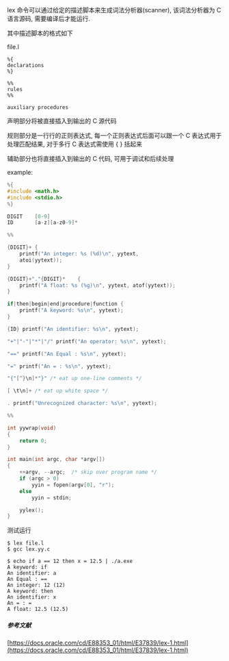 

lex 命令可以通过给定的描述脚本来生成词法分析器(scanner), 该词法分析器为 C 语言源码, 需要编译后才能运行.

其中描述脚本的格式如下

file.l 
```
%{
declarations
%}

%%
rules
%%

auxiliary procedures
```
声明部分将被直接插入到输出的 C 源代码

规则部分是一行行的正则表达式, 每一个正则表达式后面可以跟一个 C 表达式用于处理匹配结果, 对于多行 C 表达式需使用 { } 括起来

辅助部分也将直接插入到输出的 C 代码, 可用于调试和后续处理

example:

```c
%{
#include <math.h>
#include <stdio.h>
%}

DIGIT    [0-9]
ID       [a-z][a-z0-9]*

%%

{DIGIT}+ {
    printf("An integer: %s (%d)\n", yytext,
    atoi(yytext));
}

{DIGIT}+"."{DIGIT}*    {
    printf("A float: %s (%g)\n", yytext, atof(yytext));
}

if|then|begin|end|procedure|function {
    printf("A keyword: %s\n", yytext);
}

{ID} printf("An identifier: %s\n", yytext);

"+"|"-"|"*"|"/" printf("An operator: %s\n", yytext);

"==" printf("An Equal : %s\n", yytext);

"=" printf("An = : %s\n", yytext);

"{"[^}\n]*"}" /* eat up one-line comments */

[ \t\n]+ /* eat up white space */

. printf("Unrecognized character: %s\n", yytext);

%%

int yywrap(void)
{
    return 0;
}

int main(int argc, char *argv[])
{
    ++argv, --argc;  /* skip over program name */
    if (argc > 0)
        yyin = fopen(argv[0], "r");
    else
        yyin = stdin;

    yylex();
}
```

测试运行

    $ lex file.l
    $ gcc lex.yy.c

    $ echo if a == 12 then x = 12.5 | ./a.exe
    A keyword: if
    An identifier: a
    An Equal : ==
    An integer: 12 (12)
    A keyword: then
    An identifier: x
    An = : =
    A float: 12.5 (12.5)

##### 参考文献

[https://docs.oracle.com/cd/E88353_01/html/E37839/lex-1.html](https://docs.oracle.com/cd/E88353_01/html/E37839/lex-1.html)

